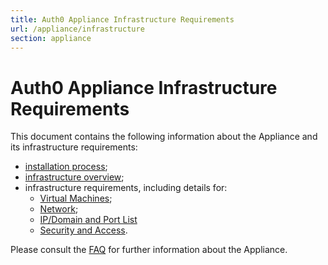 ```yaml
---
title: Auth0 Appliance Infrastructure Requirements
url: /appliance/infrastructure
section: appliance
---
```


# Auth0 Appliance Infrastructure Requirements

This document contains the following information about the Appliance and its infrastructure requirements:

* [installation process](/appliance/infrastructure/installation);
* [infrastructure overview](/appliance/infrastructure/infrastructure-overview);
* infrastructure requirements, including details for:
    * [Virtual Machines](/appliance/infrastructure/virtual-machines);
    * [Network](/appliance/infrastructure/network);
    * [IP/Domain and Port List](/appliance/infrastructure/ip-domain-post-list)
    * [Security and Access](/appliance/infrastructure/security).

Please consult the [FAQ](/appliance/infrastructure/faq) for further information about the Appliance.
